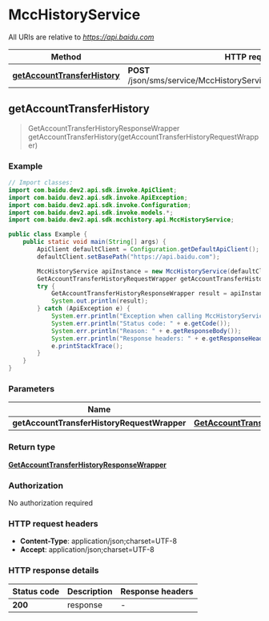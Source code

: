 # MccHistoryService

All URIs are relative to *https://api.baidu.com*

Method | HTTP request | Description
------------- | ------------- | -------------
[**getAccountTransferHistory**](MccHistoryService.md#getAccountTransferHistory) | **POST** /json/sms/service/MccHistoryService/getAccountTransferHistory | 



## getAccountTransferHistory

> GetAccountTransferHistoryResponseWrapper getAccountTransferHistory(getAccountTransferHistoryRequestWrapper)



### Example

```java
// Import classes:
import com.baidu.dev2.api.sdk.invoke.ApiClient;
import com.baidu.dev2.api.sdk.invoke.ApiException;
import com.baidu.dev2.api.sdk.invoke.Configuration;
import com.baidu.dev2.api.sdk.invoke.models.*;
import com.baidu.dev2.api.sdk.mcchistory.api.MccHistoryService;

public class Example {
    public static void main(String[] args) {
        ApiClient defaultClient = Configuration.getDefaultApiClient();
        defaultClient.setBasePath("https://api.baidu.com");

        MccHistoryService apiInstance = new MccHistoryService(defaultClient);
        GetAccountTransferHistoryRequestWrapper getAccountTransferHistoryRequestWrapper = new GetAccountTransferHistoryRequestWrapper(); // GetAccountTransferHistoryRequestWrapper | 
        try {
            GetAccountTransferHistoryResponseWrapper result = apiInstance.getAccountTransferHistory(getAccountTransferHistoryRequestWrapper);
            System.out.println(result);
        } catch (ApiException e) {
            System.err.println("Exception when calling MccHistoryService#getAccountTransferHistory");
            System.err.println("Status code: " + e.getCode());
            System.err.println("Reason: " + e.getResponseBody());
            System.err.println("Response headers: " + e.getResponseHeaders());
            e.printStackTrace();
        }
    }
}
```

### Parameters


Name | Type | Description  | Notes
------------- | ------------- | ------------- | -------------
 **getAccountTransferHistoryRequestWrapper** | [**GetAccountTransferHistoryRequestWrapper**](GetAccountTransferHistoryRequestWrapper.md)|  |

### Return type

[**GetAccountTransferHistoryResponseWrapper**](GetAccountTransferHistoryResponseWrapper.md)

### Authorization

No authorization required

### HTTP request headers

- **Content-Type**: application/json;charset=UTF-8
- **Accept**: application/json;charset=UTF-8


### HTTP response details
| Status code | Description | Response headers |
|-------------|-------------|------------------|
| **200** | response |  -  |

